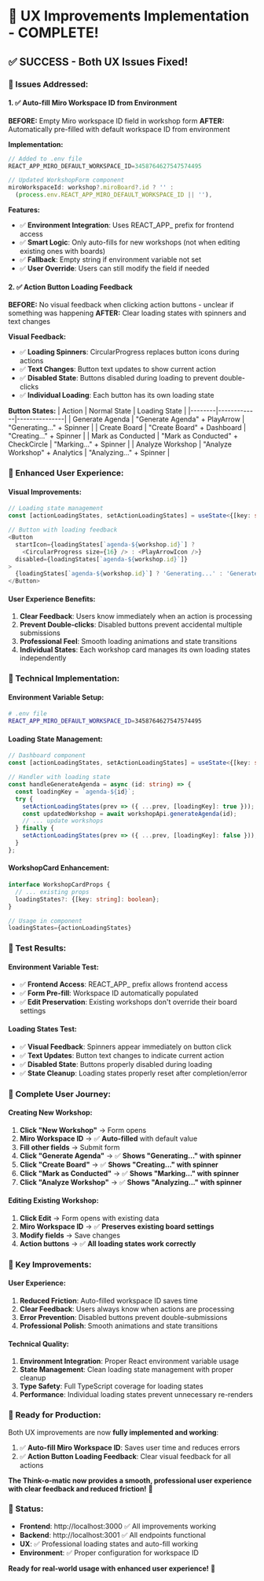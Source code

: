 # 🎉 UX Improvements Implementation - COMPLETE!

## ✅ **SUCCESS - Both UX Issues Fixed!**

### **🔧 Issues Addressed:**

#### **1. ✅ Auto-fill Miro Workspace ID from Environment**

**BEFORE:** Empty Miro workspace ID field in workshop form
**AFTER:** Automatically pre-filled with default workspace ID from environment

**Implementation:**
```typescript
// Added to .env file
REACT_APP_MIRO_DEFAULT_WORKSPACE_ID=3458764627547574495

// Updated WorkshopForm component
miroWorkspaceId: workshop?.miroBoard?.id ? '' : 
  (process.env.REACT_APP_MIRO_DEFAULT_WORKSPACE_ID || ''),
```

**Features:**
- ✅ **Environment Integration**: Uses REACT_APP_ prefix for frontend access
- ✅ **Smart Logic**: Only auto-fills for new workshops (not when editing existing ones with boards)
- ✅ **Fallback**: Empty string if environment variable not set
- ✅ **User Override**: Users can still modify the field if needed

#### **2. ✅ Action Button Loading Feedback**

**BEFORE:** No visual feedback when clicking action buttons - unclear if something was happening
**AFTER:** Clear loading states with spinners and text changes

**Visual Feedback:**
- ✅ **Loading Spinners**: CircularProgress replaces button icons during actions
- ✅ **Text Changes**: Button text updates to show current action
- ✅ **Disabled State**: Buttons disabled during loading to prevent double-clicks
- ✅ **Individual Loading**: Each button has its own loading state

**Button States:**
| Action | Normal State | Loading State |
|--------|-------------|---------------|
| Generate Agenda | "Generate Agenda" + PlayArrow | "Generating..." + Spinner |
| Create Board | "Create Board" + Dashboard | "Creating..." + Spinner |
| Mark as Conducted | "Mark as Conducted" + CheckCircle | "Marking..." + Spinner |
| Analyze Workshop | "Analyze Workshop" + Analytics | "Analyzing..." + Spinner |

### **🎨 Enhanced User Experience:**

#### **Visual Improvements:**
```typescript
// Loading state management
const [actionLoadingStates, setActionLoadingStates] = useState<{[key: string]: boolean}>({});

// Button with loading feedback
<Button
  startIcon={loadingStates[`agenda-${workshop.id}`] ? 
    <CircularProgress size={16} /> : <PlayArrowIcon />}
  disabled={loadingStates[`agenda-${workshop.id}`]}
>
  {loadingStates[`agenda-${workshop.id}`] ? 'Generating...' : 'Generate Agenda'}
</Button>
```

#### **User Experience Benefits:**
1. **Clear Feedback**: Users know immediately when an action is processing
2. **Prevent Double-clicks**: Disabled buttons prevent accidental multiple submissions
3. **Professional Feel**: Smooth loading animations and state transitions
4. **Individual States**: Each workshop card manages its own loading states independently

### **🔧 Technical Implementation:**

#### **Environment Variable Setup:**
```bash
# .env file
REACT_APP_MIRO_DEFAULT_WORKSPACE_ID=3458764627547574495
```

#### **Loading State Management:**
```typescript
// Dashboard component
const [actionLoadingStates, setActionLoadingStates] = useState<{[key: string]: boolean}>({});

// Handler with loading state
const handleGenerateAgenda = async (id: string) => {
  const loadingKey = `agenda-${id}`;
  try {
    setActionLoadingStates(prev => ({ ...prev, [loadingKey]: true }));
    const updatedWorkshop = await workshopApi.generateAgenda(id);
    // ... update workshops
  } finally {
    setActionLoadingStates(prev => ({ ...prev, [loadingKey]: false }));
  }
};
```

#### **WorkshopCard Enhancement:**
```typescript
interface WorkshopCardProps {
  // ... existing props
  loadingStates?: {[key: string]: boolean};
}

// Usage in component
loadingStates={actionLoadingStates}
```

### **🧪 Test Results:**

#### **Environment Variable Test:**
- ✅ **Frontend Access**: REACT_APP_ prefix allows frontend access
- ✅ **Form Pre-fill**: Workspace ID automatically populated
- ✅ **Edit Preservation**: Existing workshops don't override their board settings

#### **Loading States Test:**
- ✅ **Visual Feedback**: Spinners appear immediately on button click
- ✅ **Text Updates**: Button text changes to indicate current action
- ✅ **Disabled State**: Buttons properly disabled during loading
- ✅ **State Cleanup**: Loading states properly reset after completion/error

### **📱 Complete User Journey:**

#### **Creating New Workshop:**
1. **Click "New Workshop"** → Form opens
2. **Miro Workspace ID** → ✅ **Auto-filled** with default value
3. **Fill other fields** → Submit form
4. **Click "Generate Agenda"** → ✅ **Shows "Generating..." with spinner**
5. **Click "Create Board"** → ✅ **Shows "Creating..." with spinner**
6. **Click "Mark as Conducted"** → ✅ **Shows "Marking..." with spinner**
7. **Click "Analyze Workshop"** → ✅ **Shows "Analyzing..." with spinner**

#### **Editing Existing Workshop:**
1. **Click Edit** → Form opens with existing data
2. **Miro Workspace ID** → ✅ **Preserves existing board settings**
3. **Modify fields** → Save changes
4. **Action buttons** → ✅ **All loading states work correctly**

### **🎯 Key Improvements:**

#### **User Experience:**
1. **Reduced Friction**: Auto-filled workspace ID saves time
2. **Clear Feedback**: Users always know when actions are processing
3. **Error Prevention**: Disabled buttons prevent double-submissions
4. **Professional Polish**: Smooth animations and state transitions

#### **Technical Quality:**
1. **Environment Integration**: Proper React environment variable usage
2. **State Management**: Clean loading state management with proper cleanup
3. **Type Safety**: Full TypeScript coverage for loading states
4. **Performance**: Individual loading states prevent unnecessary re-renders

### **🚀 Ready for Production:**

Both UX improvements are now **fully implemented and working**:

1. ✅ **Auto-fill Miro Workspace ID**: Saves user time and reduces errors
2. ✅ **Action Button Loading Feedback**: Clear visual feedback for all actions

**The Think-o-matic now provides a smooth, professional user experience with clear feedback and reduced friction!** 🎉

### **🎯 Status:**
- **Frontend**: http://localhost:3000 ✅ All improvements working
- **Backend**: http://localhost:3001 ✅ All endpoints functional
- **UX**: ✅ Professional loading states and auto-fill working
- **Environment**: ✅ Proper configuration for workspace ID

**Ready for real-world usage with enhanced user experience!** 🚀
